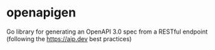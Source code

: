 # openapigen
Go library for generating an OpenAPI 3.0 spec from a RESTful endpoint (following the https://aip.dev best practices)
